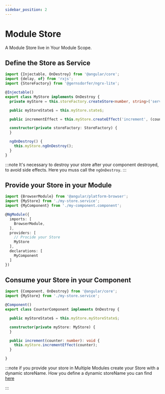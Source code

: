 ```yaml
---
sidebar_position: 2
---
```


# Module Store

A Module Store live in Your Module Scope.

## Define the Store as Service

```ts title="my-store.service.ts"
import {Injectable, OnDestroy} from '@angular/core';
import {delay, of} from 'rxjs';
import {StoreFactory} from '@gernsdorfer/ngrx-lite';

@Injectable()
export class MyStore implements OnDestroy {
  private myStore = this.storeFactory.createStore<number, string>('serviceCounter');

  public myStoreState$ = this.myStore.state$;

  public incrementEffect = this.myStore.createEffect('increment', (counter: number = 0) => of(counter + 1));

  constructor(private storeFactory: StoreFactory) {
  }

  ngOnDestroy() {
    this.myStore.ngOnDestroy();
  }
} 
```

:::note It's necessary to destroy your store after your component destroyed, to avoid side effects. Here you muss call
the `ngOnDestroy`.
:::

## Provide your Store in your Module

```ts title="my-app.module.ts"
import {BrowserModule} from '@angular/platform-browser';
import {MyStore} from './my-store.service';
import {MyComponent} from './my-component.component';

@NgModule({
  imports: [
    BrowserModule,
  ],
  providers: [
    // Procide your Store  
    MyStore
  ],
  declarations: [
    MyComponent
  ]
})
```

## Consume your Store in your Component

```ts title="my-component.component.ts"
import {Component, OnDestroy} from '@angular/core';
import {MyStore} from './my-store.service';

@Component()
export class CounterComponent implements OnDestroy {

  public myStoreState$ = this.myStore.myStoreState$;

  constructor(private myStore: MyStore) {
  }

  public increment(counter: number): void {
    this.myStore.incrementEffect(counter);
  }

}
```

:::note if you provide your store in Multiple Modules create your Store with a dynamic storeName. How you define a
dynamic storeName you can find [here](/docs/store-strategies/multiple-store-instances)

:::
